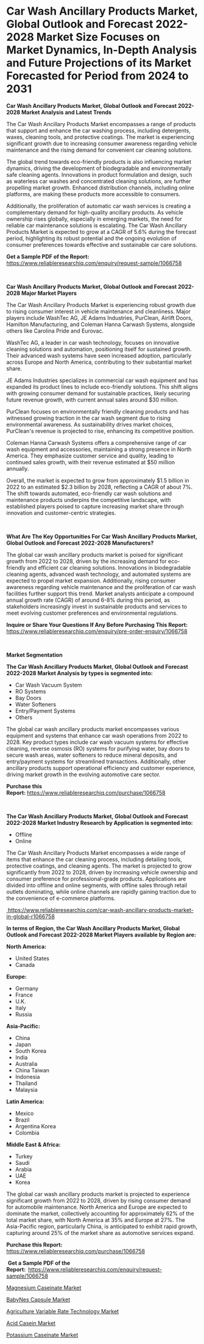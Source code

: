<p><h1>Car Wash Ancillary Products Market, Global Outlook and Forecast 2022-2028 Market Size Focuses on Market Dynamics, In-Depth Analysis and Future Projections of its Market Forecasted for Period from 2024 to 2031</h1></p><p><strong>Car Wash Ancillary Products Market, Global Outlook and Forecast 2022-2028 Market Analysis and Latest Trends</strong></p>
<p><p>The Car Wash Ancillary Products Market encompasses a range of products that support and enhance the car washing process, including detergents, waxes, cleaning tools, and protective coatings. The market is experiencing significant growth due to increasing consumer awareness regarding vehicle maintenance and the rising demand for convenient car cleaning solutions. </p><p>The global trend towards eco-friendly products is also influencing market dynamics, driving the development of biodegradable and environmentally safe cleaning agents. Innovations in product formulation and design, such as waterless car washes and concentrated cleaning solutions, are further propelling market growth. Enhanced distribution channels, including online platforms, are making these products more accessible to consumers.</p><p>Additionally, the proliferation of automatic car wash services is creating a complementary demand for high-quality ancillary products. As vehicle ownership rises globally, especially in emerging markets, the need for reliable car maintenance solutions is escalating. The Car Wash Ancillary Products Market is expected to grow at a CAGR of 5.6% during the forecast period, highlighting its robust potential and the ongoing evolution of consumer preferences towards effective and sustainable car care solutions.</p></p>
<p><strong>Get a Sample PDF of the Report:&nbsp;</strong> <a href="https://www.reliableresearchiq.com/enquiry/request-sample/1066758">https://www.reliableresearchiq.com/enquiry/request-sample/1066758</a></p>
<p>&nbsp;</p>
<p><strong>Car Wash Ancillary Products Market, Global Outlook and Forecast 2022-2028 Major Market Players</strong></p>
<p><p>The Car Wash Ancillary Products Market is experiencing robust growth due to rising consumer interest in vehicle maintenance and cleanliness. Major players include WashTec AG, JE Adams Industries, PurClean, Airlift Doors, Hamilton Manufacturing, and Coleman Hanna Carwash Systems, alongside others like Carolina Pride and Eurovac.</p><p>WashTec AG, a leader in car wash technology, focuses on innovative cleaning solutions and automation, positioning itself for sustained growth. Their advanced wash systems have seen increased adoption, particularly across Europe and North America, contributing to their substantial market share.</p><p>JE Adams Industries specializes in commercial car wash equipment and has expanded its product lines to include eco-friendly solutions. This shift aligns with growing consumer demand for sustainable practices, likely securing future revenue growth, with current annual sales around $30 million.</p><p>PurClean focuses on environmentally friendly cleaning products and has witnessed growing traction in the car wash segment due to rising environmental awareness. As sustainability drives market choices, PurClean's revenue is projected to rise, enhancing its competitive position.</p><p>Coleman Hanna Carwash Systems offers a comprehensive range of car wash equipment and accessories, maintaining a strong presence in North America. They emphasize customer service and quality, leading to continued sales growth, with their revenue estimated at $50 million annually.</p><p>Overall, the market is expected to grow from approximately $1.5 billion in 2022 to an estimated $2.3 billion by 2028, reflecting a CAGR of about 7%. The shift towards automated, eco-friendly car wash solutions and maintenance products underpins the competitive landscape, with established players poised to capture increasing market share through innovation and customer-centric strategies.</p></p>
<p>&nbsp;</p>
<p><strong>What Are The Key Opportunities For Car Wash Ancillary Products Market, Global Outlook and Forecast 2022-2028 Manufacturers?</strong></p>
<p><p>The global car wash ancillary products market is poised for significant growth from 2022 to 2028, driven by the increasing demand for eco-friendly and efficient car cleaning solutions. Innovations in biodegradable cleaning agents, advanced wash technology, and automated systems are expected to propel market expansion. Additionally, rising consumer awareness regarding vehicle maintenance and the proliferation of car wash facilities further support this trend. Market analysts anticipate a compound annual growth rate (CAGR) of around 6-8% during this period, as stakeholders increasingly invest in sustainable products and services to meet evolving customer preferences and environmental regulations.</p></p>
<p><strong>Inquire or Share Your Questions If Any Before Purchasing This Report:</strong> <a href="https://www.reliableresearchiq.com/enquiry/pre-order-enquiry/1066758">https://www.reliableresearchiq.com/enquiry/pre-order-enquiry/1066758</a></p>
<p>&nbsp;</p>
<p><strong>Market Segmentation</strong></p>
<p><strong>The Car Wash Ancillary Products Market, Global Outlook and Forecast 2022-2028 Market Analysis by types is segmented into:</strong></p>
<p><ul><li>Car Wash Vacuum System</li><li>RO Systems</li><li>Bay Doors</li><li>Water Softeners</li><li>Entry/Payment Systems</li><li>Others</li></ul></p>
<p><p>The global car wash ancillary products market encompasses various equipment and systems that enhance car wash operations from 2022 to 2028. Key product types include car wash vacuum systems for effective cleaning, reverse osmosis (RO) systems for purifying water, bay doors to secure wash areas, water softeners to reduce mineral deposits, and entry/payment systems for streamlined transactions. Additionally, other ancillary products support operational efficiency and customer experience, driving market growth in the evolving automotive care sector.</p></p>
<p><strong>Purchase this Report:&nbsp;</strong><a href="https://www.reliableresearchiq.com/purchase/1066758">https://www.reliableresearchiq.com/purchase/1066758</a></p>
<p>&nbsp;</p>
<p><strong>The Car Wash Ancillary Products Market, Global Outlook and Forecast 2022-2028 Market Industry Research by Application is segmented into:</strong></p>
<p><ul><li>Offline</li><li>Online</li></ul></p>
<p><p>The Car Wash Ancillary Products Market encompasses a wide range of items that enhance the car cleaning process, including detailing tools, protective coatings, and cleaning agents. The market is projected to grow significantly from 2022 to 2028, driven by increasing vehicle ownership and consumer preference for professional-grade products. Applications are divided into offline and online segments, with offline sales through retail outlets dominating, while online channels are rapidly gaining traction due to the convenience of e-commerce platforms.</p></p>
<p><a href="https://www.reliableresearchiq.com/car-wash-ancillary-products-market-in-global-r1066758">&nbsp;https://www.reliableresearchiq.com/car-wash-ancillary-products-market-in-global-r1066758</a></p>
<p><strong>In terms of Region, the Car Wash Ancillary Products Market, Global Outlook and Forecast 2022-2028 Market Players available by Region are:</strong></p>
<p>
    <p> <strong> North America: </strong>
        <ul>
            <li>United States</li>
            <li>Canada</li>
        </ul>
        </p> 
    <p> <strong> Europe: </strong>
        <ul>
            <li>Germany</li>
            <li>France</li>
            <li>U.K.</li>
            <li>Italy</li>
            <li>Russia</li>
        </ul>
        </p> 
    <p> <strong> Asia-Pacific: </strong>
        <ul>
            <li>China</li>
            <li>Japan</li>
            <li>South Korea</li>
            <li>India</li>
            <li>Australia</li>
            <li>China Taiwan</li>
            <li>Indonesia</li>
            <li>Thailand</li>
            <li>Malaysia</li>
        </ul>
        </p> 
    <p> <strong> Latin America: </strong>
        <ul>
            <li>Mexico</li>
            <li>Brazil</li>
            <li>Argentina Korea</li>
            <li>Colombia</li>
        </ul>
        </p> 
    <p> <strong> Middle East & Africa: </strong>
        <ul>
            <li>Turkey</li>
            <li>Saudi</li>
            <li>Arabia</li>
            <li>UAE</li>
            <li>Korea</li>
        </ul>
    </p>
    </p>
<p><p>The global car wash ancillary products market is projected to experience significant growth from 2022 to 2028, driven by rising consumer demand for automobile maintenance. North America and Europe are expected to dominate the market, collectively accounting for approximately 62% of the total market share, with North America at 35% and Europe at 27%. The Asia-Pacific region, particularly China, is anticipated to exhibit rapid growth, capturing around 25% of the market share as automotive services expand.</p></p>
<p><strong>Purchase this Report: </strong><a href="https://www.reliableresearchiq.com/purchase/1066758">https://www.reliableresearchiq.com/purchase/1066758</a></p>
<p>&nbsp;<strong>Get a Sample PDF of the Report:&nbsp;&nbsp;</strong><a href="https://www.reliableresearchiq.com/enquiry/request-sample/1066758">https://www.reliableresearchiq.com/enquiry/request-sample/1066758</a></p>
<p><strong></strong></p>
<p><p><a href="https://www.linkedin.com/pulse/magnesium-caseinate-market-overview-global-trends-future-prospects-eidvc?trackingId=DrftNZwPQYyeM%2BNCLx4Xnw%3D%3D">Magnesium Caseinate Market</a></p><p><a href="https://www.linkedin.com/pulse/babynes-capsule-market-global-insights-sales-trends-2024-2031-nzokc?trackingId=152ZzF7jRuqFHHODzQAImQ%3D%3D">BabyNes Capsule Market</a></p><p><a href="https://medium.com/@carlahoustonh51/agriculture-variable-rate-technology-market-global-market-share-and-ranking-overall-sales-and-100a4af2f283">Agriculture Variable Rate Technology Market</a></p><p><a href="https://www.linkedin.com/pulse/acid-casein-market-overview-global-trends-future-prospects-from-yefyc?trackingId=jNwmnrWZRWWSvjBy3%2Fzm%2Bw%3D%3D">Acid Casein Market</a></p><p><a href="https://www.linkedin.com/pulse/potassium-caseinate-market-trends-detailed-study-its-q3w1c?trackingId=y7I1ZSQ3SWqIy9SZ7jS9pQ%3D%3D">Potassium Caseinate Market</a></p></p>